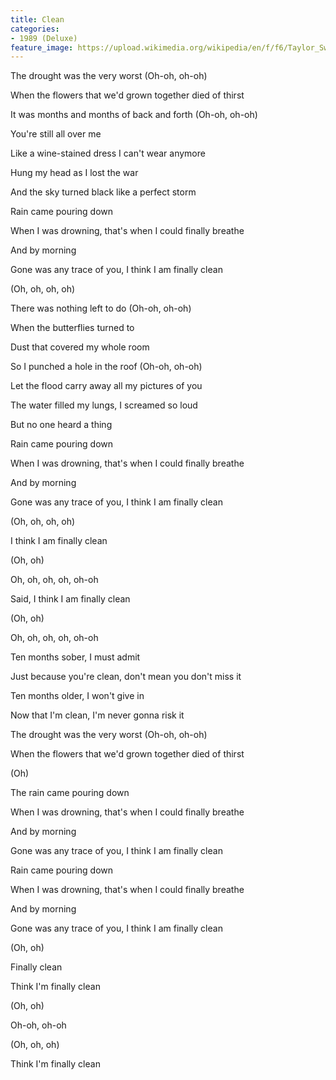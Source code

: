 ```yaml
---
title: Clean
categories:
- 1989 (Deluxe)
feature_image: https://upload.wikimedia.org/wikipedia/en/f/f6/Taylor_Swift_-_1989.png
--- 
```

The drought was the very worst (Oh-oh, oh-oh)

When the flowers that we'd grown together died of thirst

It was months and months of back and forth (Oh-oh, oh-oh)

You're still all over me

Like a wine-stained dress I can't wear anymore

Hung my head as I lost the war

And the sky turned black like a perfect storm

Rain came pouring down

When I was drowning, that's when I could finally breathe

And by morning

Gone was any trace of you, I think I am finally clean

(Oh, oh, oh, oh)

There was nothing left to do (Oh-oh, oh-oh)

When the butterflies turned to

Dust that covered my whole room

So I punched a hole in the roof (Oh-oh, oh-oh)

Let the flood carry away all my pictures of you

The water filled my lungs, I screamed so loud

But no one heard a thing

Rain came pouring down

When I was drowning, that's when I could finally breathe

And by morning

Gone was any trace of you, I think I am finally clean

(Oh, oh, oh, oh)

I think I am finally clean

(Oh, oh)

Oh, oh, oh, oh, oh-oh

Said, I think I am finally clean

(Oh, oh)

Oh, oh, oh, oh, oh-oh

Ten months sober, I must admit

Just because you're clean, don't mean you don't miss it

Ten months older, I won't give in

Now that I'm clean, I'm never gonna risk it

The drought was the very worst (Oh-oh, oh-oh)

When the flowers that we'd grown together died of thirst

(Oh)

The rain came pouring down

When I was drowning, that's when I could finally breathe

And by morning

Gone was any trace of you, I think I am finally clean

Rain came pouring down

When I was drowning, that's when I could finally breathe

And by morning

Gone was any trace of you, I think I am finally clean

(Oh, oh)

Finally clean

Think I'm finally clean

(Oh, oh)

Oh-oh, oh-oh

(Oh, oh, oh)

Think I'm finally clean